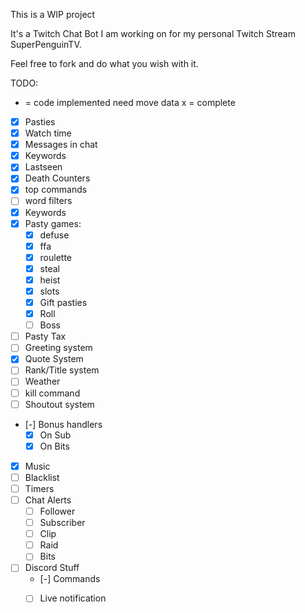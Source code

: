 This is a WIP project

It's a Twitch Chat Bot I am working on for my personal Twitch Stream SuperPenguinTV.

Feel free to fork and do what you wish with it.

TODO:
 - = code implemented need move data
 x = complete
- [X] Pasties
- [X] Watch time
- [X] Messages in chat
- [X] Keywords
- [x] Lastseen
- [X] Death Counters
- [x] top commands
- [ ] word filters
- [X] Keywords
- [X] Pasty games:
    - [X] defuse
    - [X] ffa
    - [X] roulette
    - [X] steal
    - [X] heist
    - [X] slots
    - [X] Gift pasties
    - [X] Roll
    - [ ] Boss
- [ ] Pasty Tax
- [ ] Greeting system
- [X] Quote System
- [ ] Rank/Title system
- [ ] Weather
- [ ] kill command
- [ ] Shoutout system
- [-] Bonus handlers 
    - [X] On Sub
    - [X] On Bits
- [X] Music
- [ ] Blacklist
- [ ] Timers
- [ ] Chat Alerts
    - [ ] Follower
    - [ ] Subscriber
    - [ ] Clip
    - [ ] Raid
    - [ ] Bits
- [ ] Discord Stuff
    - [-] Commands
    - [ ] Live notification

